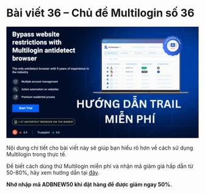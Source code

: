 # Bài viết 36 – Chủ đề Multilogin số 36

![Multilogin](../assets/multilogin.jpg)

Nội dung chi tiết cho bài viết này sẽ giúp bạn hiểu rõ hơn về cách sử dụng Multilogin trong thực tế.

Để biết cách dùng thử Multilogin miễn phí và nhận mã giảm giá hấp dẫn từ 50-80%, hãy xem hướng dẫn tại [đây](https://adblogin.com/huong-dan-su-dung-multi-mien-phi/).

**Nhớ nhập mã ADBNEW50 khi đặt hàng để được giảm ngay 50%.**
